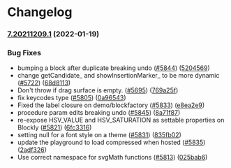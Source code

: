 # Changelog

### [7.20211209.1](https://github.com/rachel-fenichel/blockly/compare/blockly-v7.20211209.0...blockly-v7.20211209.1) (2022-01-19)


### Bug Fixes

* bumping a block after duplicate breaking undo ([#5844](https://github.com/rachel-fenichel/blockly/issues/5844)) ([5204569](https://github.com/rachel-fenichel/blockly/commit/5204569cff58c1ead7c15165a1351fa6a2ba2ad3))
* change getCandidate_ and showInsertionMarker_ to be more dynamic ([#5722](https://github.com/rachel-fenichel/blockly/issues/5722)) ([68d8113](https://github.com/rachel-fenichel/blockly/commit/68d81132b851d20884ee9da41719fa62cdfce0ee))
* Don't throw if drag surface is empty. ([#5695](https://github.com/rachel-fenichel/blockly/issues/5695)) ([769a25f](https://github.com/rachel-fenichel/blockly/commit/769a25f4badffd2409ce19535344c98f5d8b01c9))
* fix keycodes type ([#5805](https://github.com/rachel-fenichel/blockly/issues/5805)) ([0a96543](https://github.com/rachel-fenichel/blockly/commit/0a96543a1179636e4efeb3c654c075952aca0c9f))
* Fixed the label closure on demo/blockfactory ([#5833](https://github.com/rachel-fenichel/blockly/issues/5833)) ([e8ea2e9](https://github.com/rachel-fenichel/blockly/commit/e8ea2e9902fb9f642459e7341c3d59e19f359fca))
* procedure param edits breaking undo ([#5845](https://github.com/rachel-fenichel/blockly/issues/5845)) ([8a71f87](https://github.com/rachel-fenichel/blockly/commit/8a71f879504503f4aec1140fe653d93602c664df))
* re-expose HSV_VALUE and HSV_SATURATION as settable properties on Blockly ([#5821](https://github.com/rachel-fenichel/blockly/issues/5821)) ([6fc3316](https://github.com/rachel-fenichel/blockly/commit/6fc3316309534270106050f0e1fecb7a09b8e62c))
* setting null for a font style on a theme ([#5831](https://github.com/rachel-fenichel/blockly/issues/5831)) ([835fb02](https://github.com/rachel-fenichel/blockly/commit/835fb02343df0a4b9dab7704a4b3d8be8e9a497c))
* update the playground to load compressed when hosted ([#5835](https://github.com/rachel-fenichel/blockly/issues/5835)) ([2adf326](https://github.com/rachel-fenichel/blockly/commit/2adf326c230589800880faa9599eca2ecc94d283))
* Use correct namespace for svgMath functions ([#5813](https://github.com/rachel-fenichel/blockly/issues/5813)) ([025bab6](https://github.com/rachel-fenichel/blockly/commit/025bab656669f99ebdb8b95bea39ebae296f1495))
